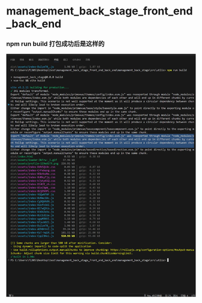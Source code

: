 # management_back_stage_front_end_back_end

### npm run build 打包成功后是这样的
![alt text](<management_back_stage/public/npm run build 打包成功后是这样的.png>)